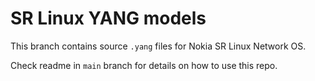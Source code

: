 # SR Linux YANG models
This branch contains source `.yang` files for Nokia SR Linux Network OS.

Check readme in `main` branch for details on how to use this repo.
